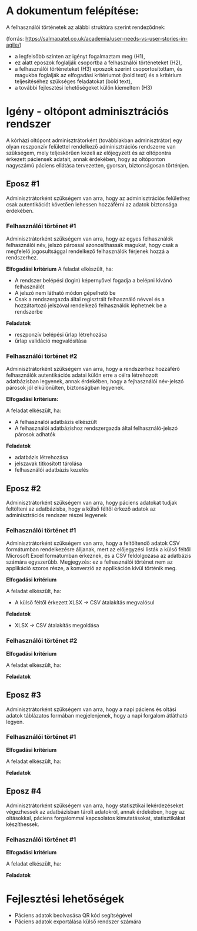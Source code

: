 # A dokumentum felépítése:

A felhasználói történetek az alábbi struktúra szerint rendeződnek:

(forrás: https://salmapatel.co.uk/academia/user-needs-vs-user-stories-in-agile/)

- a legfelsőbb szinten az igényt fogalmaztam meg (H1),
- ez alatt eposzok foglalják csoportba a felhasználói történeteket (H2),
- a felhasználói történeteket (H3) eposzok szerint csoportosítottam, és magukba foglalják az elfogadási kritériumot (bold text) és a kritérium teljesítéséhez szükséges feladatokat (bold text),
- a további fejlesztési lehetőségeket külön kiemeltem (H3)

# Igény - oltópont adminisztrációs rendszer

A kórházi oltópont adminisztrátorként (továbbiakban adminisztrátor) egy olyan reszponzív felülettel rendelkező adminisztrációs rendszerre van szükségem, mely teljeskörűen kezeli az előjegyzett és az oltópontra érkezett páciensek adatait, annak érdekében, hogy az oltóponton nagyszámú páciens ellátása tervezetten, gyorsan, biztonságosan történjen.

## Eposz #1

Adminisztrátorként szükségem van arra, hogy az adminisztrációs felülethez csak autentikációt követően lehessen hozzáférni az adatok biztonsága érdekében.

### Felhasználói történet #1

Adminisztrátorként szükségem van arra, hogy az egyes felhasználók felhasználói név, jelszó párossal azonosíthassák magukat, hogy csak a megfelelő jogosultsággal rendelkező felhasználók férjenek hozzá a rendszerhez.

**Elfogadási kritérium**
A feladat elkészült, ha:

- A rendszer belépési (login) képernyővel fogadja a belépni kívánó felhasználót
- A jelszó nem látható módon gépelhető be
- Csak a rendszergazda által regisztrált felhasználó névvel és a hozzátartozó jelszóval rendelkező felhasználók léphetnek be a rendszerbe

**Feladatok**

- reszponzív belépési űrlap létrehozása
- űrlap validáció megvalósítása

### Felhasználói történet #2

Adminisztrátorként szükségem van arra, hogy a rendszerhez hozzáférő felhasználók autentikációs adatai külön erre a célra létrehozott adatbázisban legyenek, annak érdekében, hogy a fejhasználói név-jelszó párosok jól elkülönülten, biztonságban legyenek.

**Elfogadási kritérium:**

A feladat elkészült, ha:

- A felhasználói adatbázis elkészült
- A felhasználói adatbázishoz rendszergazda által felhasználó-jelszó párosok adhatók

**Feladatok**

- adatbázis létrehozása
- jelszavak titkosított tárolása
- felhasználói adatbázis kezelés

## Eposz #2

Adminisztrátorként szükségem van arra, hogy páciens adatokat tudjak feltölteni az adatbázisba, hogy a külső féltől érkező adatok az adminisztrációs rendszer részei legyenek

### Felhasználói történet #1

Adminisztrátorként szükségem van arra, hogy a feltöltendő adatok CSV formátumban rendelkezésre álljanak, mert az előjegyzési listák a külső féltől Microsoft Excel formátumban érkeznek, és a CSV feldolgozása az adatbázis számára egyszerűbb. Megjegyzés: ez a felhasználói történet nem az applikáció szoros része, a konverzió az applikáción kívül történik meg.

**Elfogadási kritérium**

A feladat elkészült, ha:

- A külső féltől érkezett XLSX -> CSV átalakítás megvalósul

**Feladatok**

- XLSX -> CSV átalakítás megoldása

### Felhasználói történet #2

**Elfogadási kritérium**

A feladat elkészült, ha:

**Feladatok**

## Eposz #3

Adminisztrátorként szükségem van arra, hogy a napi páciens és oltási adatok táblázatos formában megjelenjenek, hogy a napi forgalom átlátható legyen.

### Felhasználói történet #1

**Elfogadási kritérium**

A feladat elkészült, ha:

**Feladatok**

## Eposz #4

Adminisztrátorként szükségem van arra, hogy statisztikai lekérdezéseket végezhessek az adatbázisban tárolt adatokról, annak érdekében, hogy az oltásokkal, páciens forgalommal kapcsolatos kimutatásokat, statisztikákat készíthessek.

### Felhasználói történet #1

**Elfogadási kritérium**

A feladat elkészült, ha:

**Feladatok**

# Fejlesztési lehetőségek

- Páciens adatok beolvasása QR kód segítségével
- Páciens adatok exportálása külső rendszer számára
